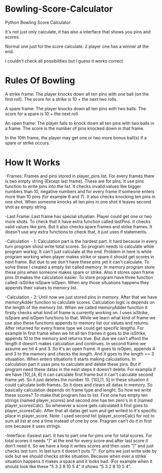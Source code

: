 # Bowling-Score-Calculator
Python Bowling Score Calculator

It's not just only calculate, it has also a interface that shows you pins and scores.

Normal one just for the score calculate. 2 player one has a winner at the end.

I couldn't check all possibilities but I guess it works correct.

# Rules Of Bowling

A strike frame: The player knocks down all ten pins with one ball (on the first roll). The score
for a strike is 10 + the next two rolls.

A spare frame: The player knocks down all ten pins with two balls. The score for a spare is
10 + the next roll.

An open frame: The player fails to knock down all ten pins with two balls in a frame. The
score is the number of pins knocked down in that frame.

In the 10th frame, the player may get one or two more bonus ball(s) if a spare or strike
occurs.

# How It Works
-Frames:
Frames and pins stored in player_pins list. For every frames there is two empty string (Except last frame). These are for pins. It use pins function to write pins into the list. It checks invalid values like bigger numbers than 10, negative numbers and for every frame if someone enters more than 10 pins (for example 6 and 7). It also checks knocking ten pins in one shot. When someone knocks all ten pins in one shot it leaves second shot as empty string.

-Last Frame:
Last frame has special situatian. Player could get one or two more shots. To check that it have extra function called lastPins. It checks valid values like pins. But it also checks spare frames and strike frames. It doesn't use any extra functions to check that, it just uses if statements.

-Calculation - 1:
Calculation part is the hardest part. It hard because in every turn program shoul write total scores. So program needs to calculate while program workig. It can't just calculate at the end. Problem in here is while program working when player makes strike or spare it should get scores in next frame. But due to we don't have these pins yet it can't calculate. To solve these I created a empty list called memory. In memory program store these pins when someone makes spare or strike. Also it stores open frame pins (It makes the calculation easier. To store program have three function called: isStrike isSpare isOpen. When any those situations happens they appends their values to memory list.

-Calculation - 2:
Until now we just stored pins in memory. After that we have memoryAdder function to calculate scores. Calculation logic is depends on the length of the memory list. When we called memoryAdder function it firstly checks what kind of frame is currently working on. I uses isStrike, isSpare and isOpen functions to that. While we learn what kind of frame we use also these functions appends to memory list our values and returns. After returned for every frame type we could get specific lengths.
For example in first frame when we hit all ten frames it goes to the isStrike, appends 10 to the memory and returns true. But due we can't afford the length it doesn't makes calculation and continues. In second frame we assume we hit 4 and 3. So it's an open frame. It goes to isOpen, appends 4 and 3 to the memory and checks the length. And it goes to the length == 3 situaation. When enters situations it starts making calculations.
In calculation part it uses pins to calculate and delete these pins. But if program need these datas in the next steps it doesn't delete. For exampla if we have [10],[4, 6] it can calculate first frame but it can't calculate second frame yet. So it just deletes the number 10. [10],[1, 5] in these situation it could calculate both frames. So it does and clears all datas in memory. So basically calculation depends on frame type and lenght.
So how we write these scores? To make that program has to list. First one has empty ten strings (named player_scores) and second one has ten zero's in it (named player_scoresCalc). So whenever a score gets calculated it first goes to player_scoresCalc. After that all datas get sum and get writed to it's specific place in player_score. Note: I used second list (player_scoreCalc) for not to sum all list at one a time instead of one by one. Pragram can't do it in first one because it uses strings.

-Interface:
Easiest part. It has to part one for pins one for total scores. For total scores it needs "|" at the end for every score and after last score it don't need it. So we have a loop it writes scores and then uses "|" and just checks last turn. In last turn it doesn't puts "|". For pins we just write side by side but we should checks strike situation. Because when ever a strike situation happens it makes a space and it looks bad. (For example when it should look like these "5 3 2 8 10 5 4" it shows "5 3 2 8 10  5 4".
